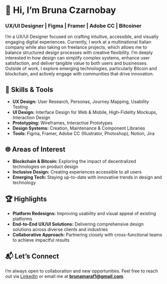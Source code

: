 # 👋 Hi, I’m Bruna Czarnobay

### UX/UI Designer | Figma | Framer | Adobe CC | Bitcoiner
I’m a UX/UI Designer focused on crafting intuitive, accessible, and visually engaging digital experiences. Currently, I work at a multinational Italian company while also taking on freelance projects, which allows me to balance structured design processes with creative flexibility. I’m deeply interested in how design can simplify complex systems, enhance user satisfaction, and deliver tangible value to both users and businesses. Outside of work, I explore emerging technologies, particularly Bitcoin and blockchain, and actively engage with communities that drive innovation.

## 💼 Skills & Tools
- **UX Design:** User Research, Personas, Journey Mapping, Usability Testing  
- **UI Design:** Interface Design for Web & Mobile, High-Fidelity Mockups, Interaction Design  
- **Prototyping:** Wireframes, Interactive Prototypes  
- **Design Systems:** Creation, Maintenance & Component Libraries  
- **Tools:** Figma, Framer, Adobe CC (Illustrator, Photoshop), Notion, Jira  

## 🌐 Areas of Interest
- **Blockchain & Bitcoin:** Exploring the impact of decentralized technologies on product design  
- **Inclusive Design:** Creating experiences accessible to all users  
- **Emerging Tech:** Staying up-to-date with innovative trends in design and technology

## 🏆 Highlights
- **Platform Redesigns:** Improving usability and visual appeal of existing platforms  
- **End-to-End UX/UI Solutions:** Delivering comprehensive design solutions across diverse clients and industries  
- **Collaborative Approach:** Partnering closely with cross-functional teams to achieve impactful results

## 📬 Let’s Connect
I’m always open to collaboration and new opportunities. Feel free to reach out via [LinkedIn](https://www.linkedin.com/in/bruna-czarnobay/) or email me at **brunamaraf1@gmail.com**.

